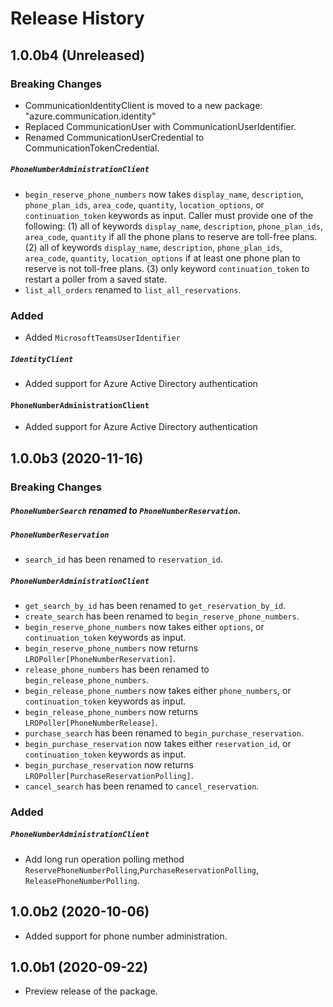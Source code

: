 # Release History

## 1.0.0b4 (Unreleased)

### Breaking Changes
- CommunicationIdentityClient is moved to a new package: "azure.communication.identity"
- Replaced CommunicationUser with CommunicationUserIdentifier.
- Renamed CommunicationUserCredential to CommunicationTokenCredential.


##### `PhoneNumberAdministrationClient`
-  `begin_reserve_phone_numbers` now takes `display_name`, `description`, `phone_plan_ids`, 
`area_code`, `quantity`, `location_options`, or `continuation_token` keywords as input. 
Caller must provide one of the following:
 (1) all of keywords `display_name`, `description`, `phone_plan_ids`, `area_code`, `quantity` if all the phone plans
 to reserve are toll-free plans.
 (2) all of keywords `display_name`, `description`, `phone_plan_ids`, `area_code`, `quantity`, `location_options`
 if at least one phone plan to reserve is not toll-free plans.
 (3) only keyword `continuation_token` to restart a poller from a saved state.
-  `list_all_orders` renamed to `list_all_reservations`.

### Added

- Added `MicrosoftTeamsUserIdentifier`

##### `IdentityClient`
- Added support for Azure Active Directory authentication

#### `PhoneNumberAdministrationClient`
- Added support for Azure Active Directory authentication
## 1.0.0b3 (2020-11-16)

### Breaking Changes

##### `PhoneNumberSearch` renamed to `PhoneNumberReservation`.

##### `PhoneNumberReservation`
- `search_id` has been renamed to `reservation_id`.

##### `PhoneNumberAdministrationClient`
- `get_search_by_id` has been renamed to `get_reservation_by_id`.
- `create_search` has been renamed to `begin_reserve_phone_numbers`.
-  `begin_reserve_phone_numbers` now takes either `options`, or `continuation_token` keywords as input.
-  `begin_reserve_phone_numbers` now returns `LROPoller[PhoneNumberReservation]`.
- `release_phone_numbers` has been renamed to `begin_release_phone_numbers`.
-  `begin_release_phone_numbers` now takes either `phone_numbers`, or `continuation_token` keywords as input.
-  `begin_release_phone_numbers` now returns `LROPoller[PhoneNumberRelease]`.
- `purchase_search` has been renamed to `begin_purchase_reservation`.
-  `begin_purchase_reservation` now takes either `reservation_id`, or `continuation_token` keywords as input.
-  `begin_purchase_reservation` now returns `LROPoller[PurchaseReservationPolling]`.
- `cancel_search` has been renamed to `cancel_reservation`.

### Added

##### `PhoneNumberAdministrationClient`
- Add long run operation polling method `ReservePhoneNumberPolling`,`PurchaseReservationPolling`,
`ReleasePhoneNumberPolling`.

## 1.0.0b2 (2020-10-06)
- Added support for phone number administration.

## 1.0.0b1 (2020-09-22)
- Preview release of the package.
